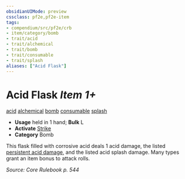 ```yaml
---
obsidianUIMode: preview
cssclass: pf2e,pf2e-item
tags:
- compendium/src/pf2e/crb
- item/category/bomb
- trait/acid
- trait/alchemical
- trait/bomb
- trait/consumable
- trait/splash
aliases: ["Acid Flask"]
---
```

# Acid Flask *Item 1+*  
[acid](../../../rules/traits/acid.md)  [alchemical](../../../rules/traits/alchemical.md)  [bomb](../../../rules/traits/bomb.md)  [consumable](../../../rules/traits/consumable.md)  [splash](../../../rules/traits/splash.md)  

- **Usage** held in 1 hand; **Bulk** L
- **Activate** [Strike](../../../rules/actions/strike.md)
- **Category** Bomb

This flask filled with corrosive acid deals 1 acid damage, the listed [persistent acid damage](../../../rules/conditions.md#Persistent%20Damage), and the listed acid splash damage. Many types grant an item bonus to attack rolls.

*Source: Core Rulebook p. 544*